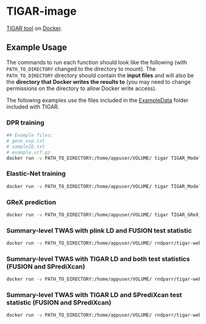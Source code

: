 # TIGAR-image
[TIGAR tool](https://github.com/yanglab-emory/TIGAR) on [Docker](https://hub.docker.com/repository/docker/rndparr/tigar-web/general). 


## Example Usage

The commands to run each function should look like the following (with `PATH_TO_DIRECTORY` changed to the directory to mount). The `PATH_TO_DIRECTORY` directory  should contain the **input files** and will also be the **directory that Docker writes the results to** (you may need to change permissions on the directory to allow Docker write access).

The following examples use the files included in the [ExampleData](https://github.com/yanglab-emory/TIGAR/tree/master/ExampleData) folder included with TIGAR.

### DPR training
```bash
## Example files:
# gene_exp.txt
# sampleID.txt 
# example.vcf.gz
docker run -v PATH_TO_DIRECTORY:/home/appuser/VOLUME/ tigar TIGAR_Model_Train.sh --model DPR --gene_exp gene_exp.txt --train_sampleID sampleID.txt --chr 1 --genofile example.vcf.gz --genofile_type vcf --format GT --maf 0.01 --hwe 0.0001 --cvR2 1 --dpr 1 --ES fixed
```

### Elastic-Net training
```bash
docker run -v PATH_TO_DIRECTORY:/home/appuser/VOLUME/ tigar TIGAR_Model_Train.sh --model elastic_net --gene_exp gene_exp.txt --train_sampleID sampleID.txt --chr 1 --genofile example.vcf.gz --genofile_type vcf --format GT --maf 0.01 --hwe 0.0001 --cvR2 1
```

### GReX prediction
```bash
docker run -v PATH_TO_DIRECTORY:/home/appuser/VOLUME/ tigar TIGAR_GReX_Pred.sh --gene_anno gene_anno.txt --test_sampleID test_sampleID.txt --chr 1 --weight eQTLweights.txt.gz --genofile example.vcf.gz --genofile_type vcf --format GT
```

### Summary-level TWAS with plink LD and FUSION test statistic
```bash
docker run -v PATH_TO_DIRECTORY:/home/appuser/VOLUME/ rndparr/tigar-web:v1.1 TIGAR_TWAS.sh --asso 2 --gene_anno gene_anno.txt --Zscore CHR1_GWAS_Zscore.txt.gz --weight eQTLweights.txt.gz --LD CHR1_plink_reference_cov --LD_type plink --chr 1 --test_stat FUSION
```

### Summary-level TWAS with TIGAR LD and both test statistics (FUSION and SPrediXcan)
```bash
docker run -v PATH_TO_DIRECTORY:/home/appuser/VOLUME/ rndparr/tigar-web:v1.1 TIGAR_TWAS.sh --asso 2 --gene_anno gene_anno.txt --Zscore CHR1_GWAS_Zscore.txt.gz --weight eQTLweights.txt.gz --LD CHR1_reference_cov.txt.gz --LD_type TIGAR --chr 1 --test_stat both
```

### Summary-level TWAS with TIGAR LD and SPrediXcan test statistic (FUSION and SPrediXcan)
```bash
docker run -v PATH_TO_DIRECTORY:/home/appuser/VOLUME/ rndparr/tigar-web:v1.1 TIGAR_TWAS.sh --asso 2 --gene_anno gene_anno.txt --Zscore CHR1_GWAS_Zscore.txt.gz --weight eQTLweights.txt.gz --LD CHR1_reference_cov.txt.gz --LD_type TIGAR --chr 1 --test_stat SPrediXcan
```

